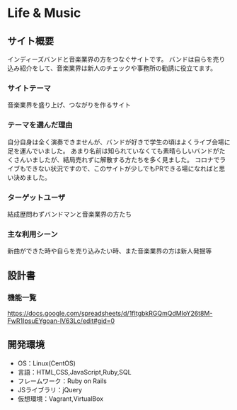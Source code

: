 # Life & Music

## サイト概要
インディーズバンドと音楽業界の方をつなぐサイトです。
バンドは自らを売り込み紹介をして、音楽業界は新人のチェックや事務所の勧誘に役立てます。

### サイトテーマ
音楽業界を盛り上げ、つながりを作るサイト

### テーマを選んだ理由
自分自身は全く演奏できませんが、バンドが好きで学生の頃はよくライブ会場に足を運んでいました。
あまり名前は知られていなくても素晴らしいバンドがたくさんいましたが、結局売れずに解散する方たちを多く見ました。
コロナでライブもできない状況ですので、このサイトが少しでもPRできる場になればと思い決めました。

### ターゲットユーザ
結成歴問わずバンドマンと音楽業界の方たち

### 主な利用シーン
新曲ができた時や自らを売り込みたい時、また音楽業界の方は新人発掘等

## 設計書

### 機能一覧
https://docs.google.com/spreadsheets/d/1fItgbkRGQmQdMIoY26t8M-FwR1IpsuEYgoan-lV63Lc/edit#gid=0

## 開発環境
- OS：Linux(CentOS)
- 言語：HTML,CSS,JavaScript,Ruby,SQL
- フレームワーク：Ruby on Rails
- JSライブラリ：jQuery
- 仮想環境：Vagrant,VirtualBox
